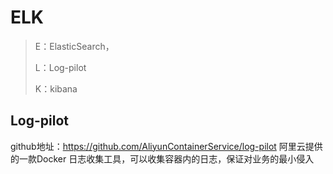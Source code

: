 # ELK
> E：ElasticSearch，</p>
> L：Log-pilot</p>
> K：kibana</p>


## Log-pilot
github地址：https://github.com/AliyunContainerService/log-pilot
阿里云提供的一款Docker 日志收集工具，可以收集容器内的日志，保证对业务的最小侵入